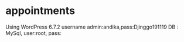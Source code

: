 # appointments
Using WordPress 6.7.2
username admin:andika,pass:Djinggo191119
DB : MySql, user:root, pass:
